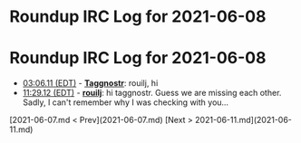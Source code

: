 # Roundup IRC Log for 2021-06-08 #
# Roundup IRC Log for 2021-06-08
* <a href="#03:06.11" id="03:06.11">03:06.11 (EDT)</a> - __[Taggnostr](https://github.com/Taggnostr)__: rouilj, hi
* <a href="#11:29.12" id="11:29.12">11:29.12 (EDT)</a> - __[rouilj](https://github.com/rouilj)__: hi taggnostr. Guess we are missing each other. Sadly, I can't remember why I was checking with you...

<div class="inpage-footer">
[2021-06-07.md < Prev](2021-06-07.md)
[Next > 2021-06-11.md](2021-06-11.md)
</div>
